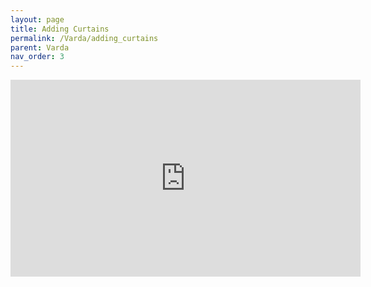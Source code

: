 ```yaml
---
layout: page
title: Adding Curtains
permalink: /Varda/adding_curtains
parent: Varda
nav_order: 3
---
```


<iframe width="560" height="315" src="https://www.youtube.com/embed/e7q_DY6dvsU" frameborder="0" allow="accelerometer; autoplay; encrypted-media; gyroscope; picture-in-picture" allowfullscreen=""></iframe>

